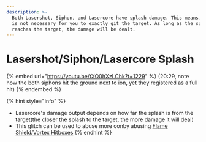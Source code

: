 ```yaml
---
description: >-
  Both Lasershot, Siphon, and Lasercore have splash damage. This means, that it
  is not necessary for you to exactly git the target. As long as the splash
  reaches the target, the damage will be dealt.
---
```


# Lasershot/Siphon/Lasercore Splash

{% embed url="https://youtu.be/tXO0hXzLChk?t=1229" %}
(20:29, note how the both siphons hit the ground next to ion, yet they registered as a full hit)
{% endembed %}

{% hint style="info" %}
* Lasercore's damage output depends on how far the splash is from the target(the closer the splash to the target, the more damage it will deal)
* This glitch can be used to abuse more conby abusing [Flame Shield/Vortex Hitboxes](flame-shield-vortex-hitbox.md)
{% endhint %}
